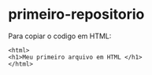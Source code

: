 # primeiro-repositorio

Para copiar o codigo em HTML:

```
<html>
<h1>Meu primeiro arquivo em HTML </h1>
</html>

```
